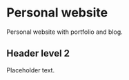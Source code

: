 # Personal website

Personal website with portfolio and blog.

## Header level 2

Placeholder text.
